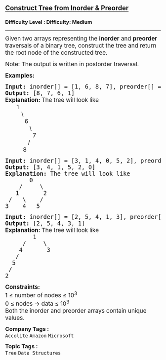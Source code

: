 <h2><a href="https://www.geeksforgeeks.org/problems/construct-tree-1/1?page=1&difficulty=Medium&status=unsolved&sortBy=submissions">Construct Tree from Inorder & Preorder</a></h2><h3>Difficulty Level : Difficulty: Medium</h3><hr><div class="problems_problem_content__Xm_eO"><p><span style="font-size: 14pt;">Given two arrays representing the <strong>inorder</strong> and <strong>preorder</strong> traversals of a binary tree, construct the tree and return the root node of the constructed tree.</span></p>
<p><span style="font-size: 14pt;">Note: The output is written in postorder traversal.</span></p>
<p><span style="font-size: 14pt;"><strong>Examples:</strong></span></p>
<pre><span style="font-size: 14pt;"><strong>Input: </strong>inorder[] = [1, 6, 8, 7], preorder[] = [1, 6, 7, 8]
<strong>Output: </strong>[8, 7, 6, 1]<br><strong style="font-family: -apple-system, BlinkMacSystemFont, 'Segoe UI', Roboto, Oxygen, Ubuntu, Cantarell, 'Open Sans', 'Helvetica Neue', sans-serif;">Explanation: </strong><span style="font-family: -apple-system, BlinkMacSystemFont, 'Segoe UI', Roboto, Oxygen, Ubuntu, Cantarell, 'Open Sans', 'Helvetica Neue', sans-serif;">The tree will look like<br></span><span style="font-family: -apple-system, BlinkMacSystemFont, Segoe UI, Roboto, Oxygen, Ubuntu, Cantarell, Open Sans, Helvetica Neue, sans-serif;">       1 <br>          \  <br>            6
               \
                 7
              /
           8</span></span></pre>
<pre><span style="font-size: 14pt;"><strong>Input: </strong>inorder[] = [3, 1, 4, 0, 5, 2], preorder[] = [0, 1, 3, 4, 2, 5]
<strong>Output: </strong>[3, 4, 1, 5, 2, 0]<strong>
Explanation: </strong>The tree will look like
&nbsp; &nbsp;    0
&nbsp; &nbsp;&nbsp;/&nbsp; &nbsp; &nbsp;\
&nbsp; &nbsp;1&nbsp; &nbsp; &nbsp; &nbsp;2
&nbsp;/&nbsp; &nbsp;\&nbsp; &nbsp; /
3&nbsp; &nbsp; 4&nbsp; &nbsp;5</span></pre>
<pre><span style="font-size: 14pt;"><strong>Input: </strong>inorder[] = [2, 5, 4, 1, 3], preorder[] = [1, 4, 5, 2, 3]
<strong>Output: </strong>[2, 5, 4, 3, 1]<br><strong style="font-family: -apple-system, BlinkMacSystemFont, 'Segoe UI', Roboto, Oxygen, Ubuntu, Cantarell, 'Open Sans', 'Helvetica Neue', sans-serif;">Explanation: </strong><span style="font-family: -apple-system, BlinkMacSystemFont, 'Segoe UI', Roboto, Oxygen, Ubuntu, Cantarell, 'Open Sans', 'Helvetica Neue', sans-serif;">The tree will look like<br></span>        1<br>     /     \<br>    4       3<br>   /<br>  5<br> /<br>2</span></pre>
<p><span style="font-size: 14pt;"><strong>Constraints:</strong><br>1 ≤ number of nodes ≤ 10<sup>3</sup><br>0 ≤ nodes -&gt; data ≤ 10<sup>3</sup><br>Both the inorder and preorder arrays contain unique values.</span></p>
<div id="highlighter--hover-tools" style="display: none;">
<div id="highlighter--hover-tools--container">
<div class="highlighter--icon highlighter--icon-copy" title="Copy">&nbsp;</div>
<div class="highlighter--icon highlighter--icon-change-color" title="Change Color">&nbsp;</div>
<div class="highlighter--icon highlighter--icon-delete" title="Delete">&nbsp;</div>
</div>
</div>
<div id="highlighter--hover-tools" style="display: none;">
<div id="highlighter--hover-tools--container">
<div class="highlighter--icon highlighter--icon-copy" title="Copy">&nbsp;</div>
<div class="highlighter--icon highlighter--icon-change-color" title="Change Color">&nbsp;</div>
<div class="highlighter--icon highlighter--icon-delete" title="Delete">&nbsp;</div>
</div>
</div></div><p><span style=font-size:18px><strong>Company Tags : </strong><br><code>Accolite</code>&nbsp;<code>Amazon</code>&nbsp;<code>Microsoft</code>&nbsp;<br><p><span style=font-size:18px><strong>Topic Tags : </strong><br><code>Tree</code>&nbsp;<code>Data Structures</code>&nbsp;